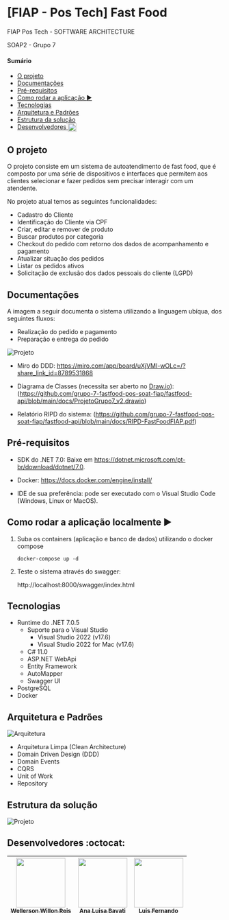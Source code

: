 # [FIAP - Pos Tech] Fast Food

FIAP Pos Tech - SOFTWARE ARCHITECTURE

SOAP2 - Grupo 7

#### Sumário
   * [O projeto](#o-projeto)
   * [Documentações](#documentações)
   * [Pré-requisitos](#pré-requisitos)
   * [Como rodar a aplicação <g-emoji class="g-emoji" alias="arrow_forward" fallback-src="https://github.githubassets.com/images/icons/emoji/unicode/25b6.png">▶️</g-emoji>](#como-rodar-a-aplicação-️)
   * [Tecnologias](#tecnologias)
   * [Arquitetura e Padrões](#arquitetura-e-padrões)
   * [Estrutura da solução](#estrutura-da-solução)
   * [Desenvolvedores <img class="emoji" title=":octocat:" alt=":octocat:" src="https://github.githubassets.com/images/icons/emoji/octocat.png" height="20" width="20" align="absmiddle">](#desenvolvedores-octocat)

## O projeto

O projeto consiste em um sistema de autoatendimento de fast food, que é composto por uma série de dispositivos e interfaces que permitem aos clientes selecionar e fazer pedidos sem precisar interagir com um atendente. 

No projeto atual temos as seguintes funcionalidades:
- Cadastro do Cliente
- Identificação do Cliente via CPF
- Criar, editar e remover de produto
- Buscar produtos por categoria
- Checkout do pedido com retorno dos dados de acompanhamento e pagamento
- Atualizar situação dos pedidos
- Listar os pedidos ativos
- Solicitação de exclusão dos dados pessoais do cliente (LGPD)

## Documentações

A imagem a seguir documenta o sistema utilizando a linguagem ubíqua, dos seguintes fluxos:
- Realização do pedido e pagamento
- Preparação e entrega do pedido

![Projeto](./docs/DDD.png)


- Miro do DDD: https://miro.com/app/board/uXjVMI-wOLc=/?share_link_id=8789531868

- Diagrama de Classes (necessita ser aberto no [Draw.io](https://www.drawio.com/)): (https://github.com/grupo-7-fastfood-pos-soat-fiap/fastfood-api/blob/main/docs/ProjetoGrupo7_v2.drawio)

- Relatório RIPD do sistema: (https://github.com/grupo-7-fastfood-pos-soat-fiap/fastfood-api/blob/main/docs/RIPD-FastFoodFIAP.pdf)

## Pré-requisitos

- SDK do .NET 7.0: Baixe em https://dotnet.microsoft.com/pt-br/download/dotnet/7.0.
- Docker: https://docs.docker.com/engine/install/

- IDE de sua preferência: pode ser executado com o Visual Studio Code (Windows, Linux or MacOS).


## Como rodar a aplicação localmente ▶️

1. Suba os containers (aplicação e banco de dados) utilizando o docker compose

   `docker-compose up -d`

2. Teste o sistema através do swagger:

   http://localhost:8000/swagger/index.html

## Tecnologias

- Runtime do .NET 7.0.5
    - Suporte para o Visual Studio
        - Visual Studio 2022 (v17.6)
        - Visual Studio 2022 for Mac (v17.6)
    - C# 11.0
    - ASP.NET WebApi
    - Entity Framework
    - AutoMapper
    - Swagger UI
- PostgreSQL 
- Docker

## Arquitetura e Padrões

![Arquitetura](./docs/CleanArchitecture.png)

- Arquitetura Limpa (Clean Architecture)
- Domain Driven Design (DDD)
- Domain Events
- CQRS
- Unit of Work
- Repository

## Estrutura da solução

![Projeto](./docs/Projeto.png) 


## Desenvolvedores :octocat:

| [<img src="https://avatars.githubusercontent.com/u/62022498?v=4" width=115><br><sub>Wellerson Willon Reis</sub>](https://github.com/brwillon) | [<img src="https://avatars.githubusercontent.com/u/15663232?v=4" width=115><br><sub>Ana Luisa Bavati</sub>](https://github.com/analuisabavati) |  [<img src="https://avatars.githubusercontent.com/u/67171626?v=4" width=115><br><sub>Luis Fernando</sub>](https://github.com/luisfernandodass) |
| :---: | :---: | :---:
